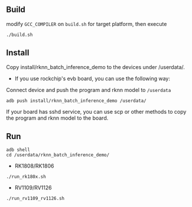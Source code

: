 ## Build

modify `GCC_COMPILER` on `build.sh` for target platform, then execute

```
./build.sh
```

## Install

Copy install/rknn_batch_inference_demo to the devices under /userdata/.

- If you use rockchip's evb board, you can use the following way:

Connect device and push the program and rknn model to `/userdata`

```
adb push install/rknn_batch_inference_demo /userdata/
```

If your board has sshd service, you can use scp or other methods to copy the program and rknn model to the board.

## Run

```
adb shell
cd /userdata/rknn_batch_inference_demo/
```

- RK1808/RK1806
```
./run_rk180x.sh
```

- RV1109/RV1126
```
./run_rv1109_rv1126.sh
```
